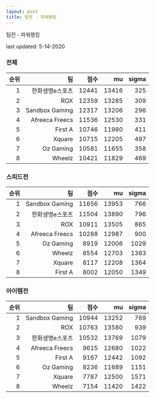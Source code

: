 ```yaml
---
layout: post
title: 팀전 - 파워랭킹
---
```


팀전 - 파워랭킹

last updated: 5-14-2020


### 전체

| 순위 | 팀 | 점수 | mu | sigma |
|---:|---:|---:|---:|---:|
| 1 | 한화생명e스포츠 | 12441 | 13416 | 325 |
| 2 | ROX | 12359 | 13285 | 309 |
| 3 | Sandbox Gaming | 12317 | 13206 | 296 |
| 4 | Afreeca Freecs | 11536 | 12530 | 331 |
| 5 | First A | 10746 | 11980 | 411 |
| 6 | Xquare | 10715 | 12205 | 497 |
| 7 | Oz Gaming | 10581 | 11655 | 358 |
| 8 | Wheelz | 10421 | 11829 | 469 |

### 스피드전

| 순위 | 팀 | 점수 | mu | sigma |
|---:|---:|---:|---:|---:|
| 1 | Sandbox Gaming | 11656 | 13953 | 766 |
| 2 | 한화생명e스포츠 | 11504 | 13890 | 796 |
| 3 | ROX | 10911 | 13505 | 865 |
| 4 | Afreeca Freecs | 10288 | 12987 | 900 |
| 5 | Oz Gaming | 8919 | 12006 | 1029 |
| 6 | Wheelz | 8554 | 12703 | 1383 |
| 7 | Xquare | 8117 | 12208 | 1364 |
| 8 | First A | 8002 | 12050 | 1349 |

### 아이템전

| 순위 | 팀 | 점수 | mu | sigma |
|---:|---:|---:|---:|---:|
| 1 | Sandbox Gaming | 10944 | 13252 | 769 |
| 2 | ROX | 10763 | 13580 | 939 |
| 3 | 한화생명e스포츠 | 10532 | 13769 | 1079 |
| 4 | Afreeca Freecs | 9615 | 12680 | 1022 |
| 5 | First A | 9167 | 12442 | 1092 |
| 6 | Oz Gaming | 8236 | 11689 | 1151 |
| 7 | Xquare | 7787 | 12500 | 1571 |
| 8 | Wheelz | 7154 | 11420 | 1422 |
